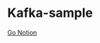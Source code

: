 # Kafka-sample

[Go Notion](https://gnoyes.notion.site/Kafka-Seminar-21922068ea5147a9b9e304f2cb589bbb)
